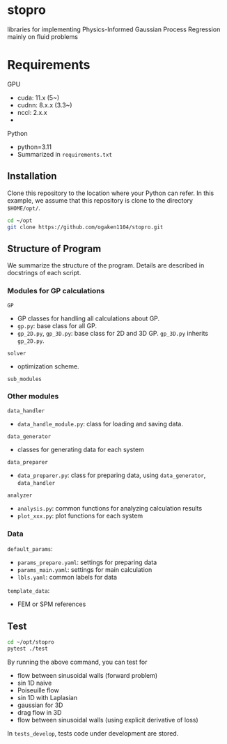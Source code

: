 # stopro
libraries for implementing Physics-Informed Gaussian Process Regression mainly on fluid problems

# Requirements
GPU
- cuda: 11.x (5~)
- cudnn: 8.x.x (3.3~)
- nccl: 2.x.x  
- 
Python
- python=3.11
- Summarized in `requirements.txt`

<!-- # MEMO
## confirm algorithm for implementing BBMM

1. preapare data
2. setup func to calc loss and gradient of loss
   1. setup func to calculate covariance matrix
   2. setup func to calculate matrix-matri multiplication
3. training
   1. calculate gradient of loss and loss to update hyperparameters
   2. check convergence
4. prediction
   1. calculate mean and variance of prediction

## what to develop
- algorithm to calculate loss and gradient of loss
- algorithm to calculate mean and variance of prediction
  
## Todo
- implement prediction
  - calc $K_{XX}^{-1}\boldsymbol{y}, K_{XX}^{-1}\boldsymbol{k}_{Xx^*}$ by bbmm
- implement loss and gradient of loss
  - calc the log deterninant for loss
  - calc the trace term for gradient of loss -->
  
## Installation
Clone this repository to the location where your Python can refer.
In this example, we assume that this repository is clone to the directory `$HOME/opt/`.
```bash
cd ~/opt
git clone https://github.com/ogaken1104/stopro.git
```

## Structure of Program
We summarize the structure of the program. Details are described in docstrings of each script.
### Modules for GP calculations
`GP`
- GP classes for handling all calculations about GP.
- `gp.py`: base class for all GP.
- `gp_2D.py`, `gp_3D.py`: base class for 2D and 3D GP. `gp_3D.py` inherits `gp_2D.py`.

`solver`
- optimization scheme.

`sub_modules`

### Other modules
`data_handler`
- `data_handle_module.py`: class for loading and saving data.

`data_generator`
- classes for generating data for each system

`data_preparer`
- `data_preparer.py`: class for preparing data, using `data_generator`, `data_handler`

`analyzer`
- `analysis.py`: common functions for analyzing calculation results
- `plot_xxx.py`: plot functions for each system

### Data
`default_params`: 
- `params_prepare.yaml`: settings for preparing data
- `params_main.yaml`: settings for main calculation
- `lbls.yaml`: common labels for data

`template_data`:
- FEM or SPM references

## Test
```bash
cd ~/opt/stopro
pytest ./test
```
By running the above command, you can test for
- flow between sinusoidal walls (forward problem)
- sin 1D naive
- Poiseuille flow
- sin 1D with Laplasian
- gaussian for 3D
- drag flow in 3D
- flow between sinusoidal walls (using explicit derivative of loss)

In `tests_develop`, tests code under development are stored.


